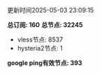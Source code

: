 更新时间2025-05-03 23:09:15

**总订阅: 160**
**总节点: 32245**
- vless节点: 8537
- hysteria2节点: 1

**google ping有效节点: 393**
